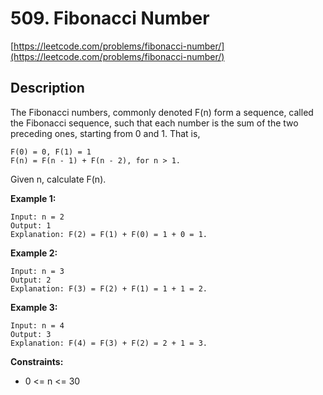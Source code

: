 # 509. Fibonacci Number

[https://leetcode.com/problems/fibonacci-number/](https://leetcode.com/problems/fibonacci-number/)

## Description

The Fibonacci numbers, commonly denoted F(n) form a sequence, called the Fibonacci sequence, such that each number is the sum of the two preceding ones, starting from 0 and 1. That is,

    F(0) = 0, F(1) = 1
    F(n) = F(n - 1) + F(n - 2), for n > 1.

Given n, calculate F(n).

**Example 1:**

    Input: n = 2
    Output: 1
    Explanation: F(2) = F(1) + F(0) = 1 + 0 = 1.

**Example 2:**

    Input: n = 3
    Output: 2
    Explanation: F(3) = F(2) + F(1) = 1 + 1 = 2.

**Example 3:**

    Input: n = 4
    Output: 3
    Explanation: F(4) = F(3) + F(2) = 2 + 1 = 3.

**Constraints:**

* 0 <= n <= 30
